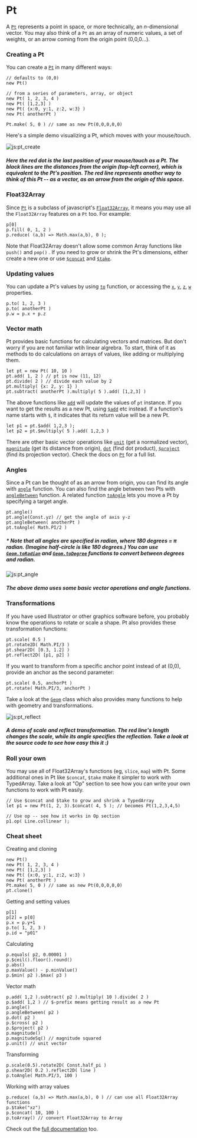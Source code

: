 # Pt

A [`Pt`](#pt-pt) represents a point in space, or more technically, an _n_-dimensional vector. You may also think of a `Pt` as an array of numeric values, a set of weights, or an arrow coming from the origin point (0,0,0...). 

### Creating a Pt

You can create a [`Pt`](#pt-pt) in many different ways:
```
// defaults to (0,0)
new Pt() 

// from a series of parameters, array, or object
new Pt( 1, 2, 3, 4 )  
new Pt( [1,2,3] ) 
new Pt( {x:0, y:1, z:2, w:3} )
new Pt( anotherPt ) 

Pt.make( 5, 0 ) // same as new Pt(0,0,0,0,0)
```

Here's a simple demo visualizing a Pt, which moves with your mouse/touch. 

![js:pt_create](./assets/bg.png)

##### Here the red dot is the last position of your mouse/touch as a Pt. The black lines are the distances from the origin (top-left corner), which is equivalent to the Pt's position. The red line represents another way to think of this Pt -- as a vector, as an arrow from the origin of this space.

### Float32Array

Since [`Pt`](#pt-pt) is a subclass of javascript's [`Float32Array`](https://developer.mozilla.org/en-US/docs/Web/JavaScript/Reference/Global_Objects/Float32Array), it means you may use all the `Float32Array` features on a `Pt` too. For example:
```
p[0]
p.fill( 0, 1, 2 )
p.reduce( (a,b) => Math.max(a,b), 0 );
```

Note that Float32Array doesn't allow some common Array functions like `push()` and `pop()` . If you need to grow or shrink the Pt's dimensions, either create a new one or use [`$concat`](#pt-pt) and [`$take`](#pt-pt).

### Updating values

You can update a Pt's values by using [`to`](#pt-pt) function, or accessing the [`x`](#pt-pt), [`y`](#pt-pt), [`z`](#pt-pt), [`w`](#pt-pt) properties.
```
p.to( 1, 2, 3 )
p.to( anotherPt )
p.w = p.x + p.z
```
### Vector math
Pt provides basic functions for calculating vectors and matrices. But don't worry if you are not familiar wtih linear algrebra. To start, think of it as methods to do calculations on arrays of values, like adding or multiplying them. 
```
let pt = new Pt( 10, 10 )
pt.add( 1, 2 ) // pt is now (11, 12)
pt.divide( 2 ) // divide each value by 2
pt.multiply( {x: 2, y: 1} )
pt.subtract( anotherPt ).multiply( 5 ).add( [1,2,3] )
```
The above functions like [`add`](#pt-pt) will update the values of `pt` instance. If you want to get the results as a new Pt, using [`$add`](#pt-pt) etc instead. If a function's name starts with `$`, it indicates that its return value will be a new Pt.
```
let p1 = pt.$add( 1,2,3 );
let p2 = pt.$multiply( 5 ).add( 1,2,3 )

```
There are other basic vector operations like [`unit`](#pt-pt) (get a normalized vector), [`magnitude`](#pt-pt) (get its distance from origin), [`dot`](#pt-pt) (find dot product), [`$project`](#pt-pt) (find its projection vector). Check the docs on [`Pt`](#pt-pt) for a full list.

### Angles
Since a Pt can be thought of as an arrow from origin, you can find its angle with [`angle`](#pt-pt) function. You can also find the angle between two Pts with [`angleBetween`](#pt-pt) function. A related function [`toAngle`](#pt-pt) lets you move a Pt by specifying a target angle.
```
pt.angle()
pt.angle(Const.yz) // get the angle of axis y-z
pt.angleBetween( anotherPt )
pt.toAngle( Math.PI/2 )
```

##### * Note that all angles are specified in radian, where 180 degrees = _π_ radian. (Imagine half-circle is like 180 degrees.) You can use [`Geom.toRadian`](#num-geom) and [`Geom.toDegree`](#num-geom) functions to convert between degrees and radian.

![js:pt_angle](./assets/bg.png)

##### The above demo uses some basic vector operations and angle functions.

### Transformations

If you have used Illustrator or other graphics software before, you probably know the operations to rotate or scale a shape. Pt also provides these transformation functions:
```
pt.scale( 0.5 )
pt.rotate2D( Math.PI/3 )
pt.shear2D( [0.3, 1.2] )
pt.reflect2D( [p1, p2] ) 
```

If you want to transform from a specific anchor point instead of at (0,0), provide an anchor as the second parameter:
```
pt.scale( 0.5, anchorPt )
pt.rotate( Math.PI/3, anchorPt )
```

Take a look at the [`Geom`](#num-geom) class which also provides many functions to help with geometry and transformations.

![js:pt_reflect](./assets/bg.png)

##### A demo of scale and reflect transformation. The red line's length changes the scale, while its angle specifies the reflection. Take a look at the source code to see how easy this it :)

### Roll your own

You may use all of Float32Array's functions (eg, `slice`, `map`) with Pt. Some additional ones in Pt like `$concat`, `$take` make it simpler to work with TypedArray. Take a look at "Op" section to see how you can write your own functions to work with Pt easily.
```
// Use $concat and $take to grow and shrink a TypedArray 
let p1 = new Pt(1, 2, 3).$concat( 4, 5 ); // becomes Pt(1,2,3,4,5)

// Use op -- see how it works in Op section
p1.op( Line.collinear );
```

### Cheat sheet
Creating and cloning
```
new Pt()
new Pt( 1, 2, 3, 4 )  
new Pt( [1,2,3] ) 
new Pt( {x:0, y:1, z:2, w:3} )
new Pt( anotherPt ) 
Pt.make( 5, 0 ) // same as new Pt(0,0,0,0,0)
pt.clone()
```

Getting and setting values
```
p[1]
p[2] = p[0]
p.x = p.y+1
p.to( 1, 2, 3 )
p.id = "p01"
```

Calculating
```
p.equals( p2, 0.00001 )
p.$ceil().floor().round()
p.abs()
p.maxValue() - p.minValue()
p.$min( p2 ).$max( p3 )
```

Vector math
```
p.add( 1,2 ).subtract( p2 ).multiply( 10 ).divide( 2 )
p.$add( 1,2 ) // $-prefix means getting result as a new Pt
p.angle()
p.angleBetween( p2 )
p.dot( p2 )
p.$cross( p2 )
p.$project( p2 )
p.magnitude()
p.magnitudeSq() // magnitude squared
p.unit() // unit vector
```

Transforming
```
p.scale(0.5).rotate2D( Const.half_pi )
p.shear2D( 0.2 ).reflect2D( line )
p.toAngle( Math.PI/3, 100 )
```

Working with array values
```
p.reduce( (a,b) => Math.max(a,b), 0 ) // can use all Float32Array functions
p.$take("xz")
p.$concat( 10, 100 )
p.toArray() // convert Float32Array to Array
```

Check out the [full documentation](../docs/classes/_pt_.pt.html) too.
